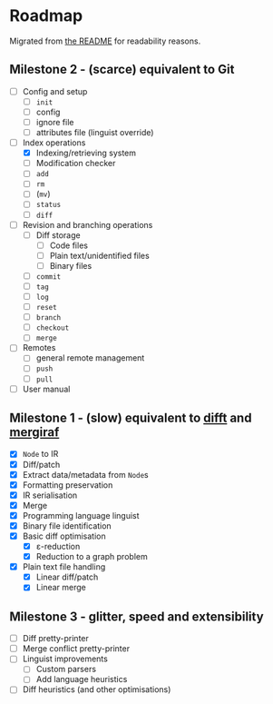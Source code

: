 Roadmap
=======

Migrated from [the README](./README.markdown) for readability reasons.

Milestone 2 - (scarce) equivalent to Git
----------------------------------------

- [ ] Config and setup
  - [ ] `init`
  - [ ] config
  - [ ] ignore file
  - [ ] attributes file (linguist override)
- [ ] Index operations
  - [x] Indexing/retrieving system
  - [ ] Modification checker
  - [ ] `add`
  - [ ] `rm`
  - [ ] (`mv`)
  - [ ] `status`
  - [ ] `diff`
- [ ] Revision and branching operations
  - [ ] Diff storage
	- [ ] Code files
	- [ ] Plain text/unidentified files
	- [ ] Binary files
  - [ ] `commit`
  - [ ] `tag`
  - [ ] `log`
  - [ ] `reset`
  - [ ] `branch`
  - [ ] `checkout`
  - [ ] `merge`
- [ ] Remotes
  - [ ] general remote management
  - [ ] `push`
  - [ ] `pull`
- [ ] User manual

Milestone 1 - (slow) equivalent to [difft](https://github.com/Wilfred/difftastic) and [mergiraf](https://mergiraf.org/)
-----------------------------------------------------------------------------------------------------------------------

- [x] `Node` to IR
- [x] Diff/patch
- [x] Extract data/metadata from `Node`s
- [x] Formatting preservation
- [x] IR serialisation
- [x] Merge
- [x] Programming language linguist
- [x] Binary file identification
- [x] Basic diff optimisation
  - [x] ε-reduction
  - [x] Reduction to a graph problem
- [x] Plain text file handling
  - [x] Linear diff/patch
  - [x] Linear merge

Milestone 3 - glitter, speed and extensibility
---------------------------------------

- [ ] Diff pretty-printer
- [ ] Merge conflict pretty-printer
- [ ] Linguist improvements
  - [ ] Custom parsers
  - [ ] Add language heuristics
- [ ] Diff heuristics (and other optimisations)
